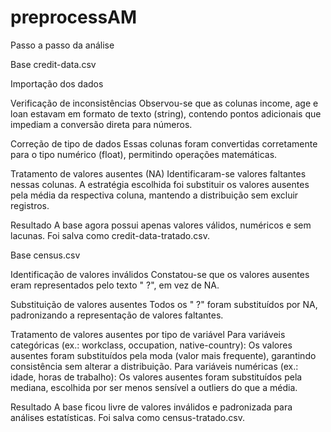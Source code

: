 # preprocessAM

Passo a passo da análise

Base credit-data.csv

Importação dos dados

Verificação de inconsistências
Observou-se que as colunas income, age e loan estavam em formato de texto (string), contendo pontos adicionais que impediam a conversão direta para números.

Correção de tipo de dados
Essas colunas foram convertidas corretamente para o tipo numérico (float), permitindo operações matemáticas.

Tratamento de valores ausentes (NA)
Identificaram-se valores faltantes nessas colunas.
A estratégia escolhida foi substituir os valores ausentes pela média da respectiva coluna, mantendo a distribuição sem excluir registros.

Resultado
A base agora possui apenas valores válidos, numéricos e sem lacunas.
Foi salva como credit-data-tratado.csv.


Base census.csv

Identificação de valores inválidos
Constatou-se que os valores ausentes eram representados pelo texto " ?", em vez de NA.

Substituição de valores ausentes
Todos os " ?" foram substituídos por NA, padronizando a representação de valores faltantes.

Tratamento de valores ausentes por tipo de variável
  Para variáveis categóricas (ex.: workclass, occupation, native-country):
    Os valores ausentes foram substituídos pela moda (valor mais frequente), garantindo consistência sem alterar a distribuição.
  Para variáveis numéricas (ex.: idade, horas de trabalho):
    Os valores ausentes foram substituídos pela mediana, escolhida por ser menos sensível a outliers do que a média.

Resultado
A base ficou livre de valores inválidos e padronizada para análises estatísticas.
Foi salva como census-tratado.csv.
